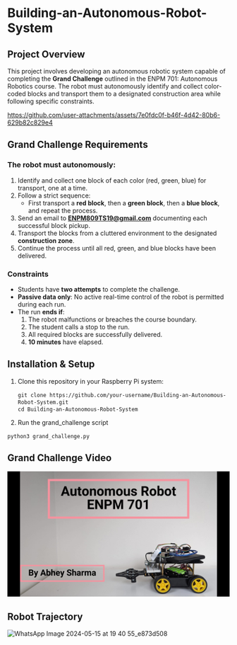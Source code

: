 # Building-an-Autonomous-Robot-System

## Project Overview
This project involves developing an autonomous robotic system capable of completing the **Grand Challenge** outlined in the ENPM 701: Autonomous Robotics course. The robot must autonomously identify and collect color-coded blocks and transport them to a designated construction area while following specific constraints.

https://github.com/user-attachments/assets/7e0fdc0f-b46f-4d42-80b6-629b82c829e4


## Grand Challenge Requirements
### The robot must autonomously:
1. Identify and collect one block of each color (red, green, blue) for transport, one at a time.
2. Follow a strict sequence:  
   - First transport a **red block**, then a **green block**, then a **blue block**, and repeat the process.
3. Send an email to **ENPM809TS19@gmail.com** documenting each successful block pickup.
4. Transport the blocks from a cluttered environment to the designated **construction zone**.
5. Continue the process until all red, green, and blue blocks have been delivered.

### Constraints
- Students have **two attempts** to complete the challenge.
- **Passive data only**: No active real-time control of the robot is permitted during each run.
- The run **ends if**:
  1. The robot malfunctions or breaches the course boundary.
  2. The student calls a stop to the run.
  3. All required blocks are successfully delivered.
  4. **10 minutes** have elapsed.

## Installation & Setup
1. Clone this repository in your Raspberry Pi system:
   ```
   git clone https://github.com/your-username/Building-an-Autonomous-Robot-System.git
   cd Building-an-Autonomous-Robot-System
   ```
2. Run the grand_challenge script
  ```
  python3 grand_challenge.py
  ```

## Grand Challenge Video

[![IMAGE ALT TEXT HERE](img.jpg)](https://www.youtube.com/watch?v=oj9UhtT2hsk&t=2s)

## Robot Trajectory

![WhatsApp Image 2024-05-15 at 19 40 55_e873d508](https://github.com/user-attachments/assets/96703b96-6792-465b-b758-97030886a782)

